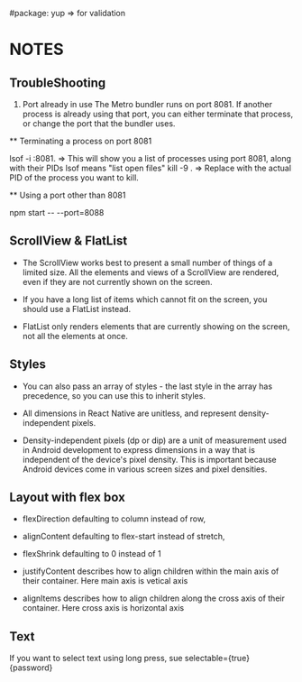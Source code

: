 #package: yup => for validation

# NOTES

## TroubleShooting

1. Port already in use
   The Metro bundler runs on port 8081. If another process is already using that port, you can either terminate that process, or change the port that the bundler uses.

\*\* Terminating a process on port 8081

lsof -i :8081. => This will show you a list of processes using port 8081, along with their PIDs lsof means "list open files" kill -9 . => Replace with the actual PID of the process you want to kill.

\*\* Using a port other than 8081

npm start -- --port=8088

## ScrollView & FlatList

- The ScrollView works best to present a small number of things of a limited size. All the elements and views of a ScrollView are rendered, even if they are not currently shown on the screen.

- If you have a long list of items which cannot fit on the screen, you should use a FlatList instead.

- FlatList only renders elements that are currently showing on the screen, not all the elements at once.

## Styles

- You can also pass an array of styles - the last style in the array has precedence, so you can use this to inherit styles.

- All dimensions in React Native are unitless, and represent density-independent pixels.

- Density-independent pixels (dp or dip) are a unit of measurement used in Android development to express dimensions in a way that is independent of the device's pixel density. This is important because Android devices come in various screen sizes and pixel densities.

## Layout with flex box

- flexDirection defaulting to column instead of row,

- alignContent defaulting to flex-start instead of stretch,

- flexShrink defaulting to 0 instead of 1

- justifyContent describes how to align children within the main axis of their container. Here main axis is vetical axis

- alignItems describes how to align children along the cross axis of their container. Here cross axis is horizontal axis

## Text

If you want to select text using long press, sue selectable={true} {password}
